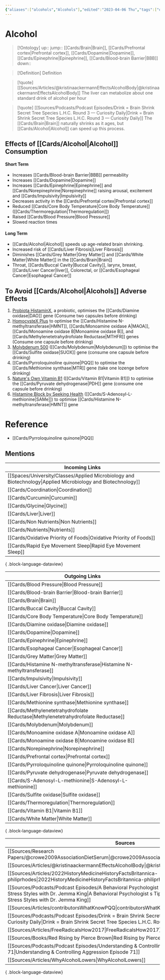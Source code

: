 ```yaml
---
{"aliases":["alcohols","Alcohols"],"edited":"2023-04-06 Thu","tags":["on/Health"],"date created":"2022-11-28 Mon","dg-publish":true,"permalink":"/cards/alcohol/","dgPassFrontmatter":true}
---
```


# Alcohol

> [!Ontology]
> up:: 
> jump:: [[Cards/Brain\|Brain]], [[Cards/Prefrontal cortex\|Prefrontal cortex]], [[Cards/Dopamine\|Dopamine]], [[Cards/Epinephrine\|Epinephrine]], [[Cards/Blood-brain Barrier\|BBB]]
> down:: 

> [!Definition] Definition

> [!quote] [[Sources/Articles/@kristinaackermannEffectsAlcoholBody\|@kristinaackermannEffectsAlcoholBody]]
> The liver can metabolize about one standard drink of alcohol per hour

> [!quote] [[Sources/Podcasts/Podcast Episodes/Drink = Brain Shrink  Secret Tree Species  L.H.C. Round 3 — Curiosity Daily\|Drink = Brain Shrink  Secret Tree Species  L.H.C. Round 3 — Curiosity Daily]]
> The [[Cards/Brain\|Brain]] naturally shrinks as it ages, but [[Cards/Alcohol\|Alcohol]] can speed up this process. 

## Effects of [[Cards/Alcohol\|Alcohol]] Consumption

#### Short Term

- Increases [[Cards/Blood-brain Barrier\|BBB]] permeability
- Increases [[Cards/Dopamine\|Dopamine]]
- Increases [[Cards/Epinephrine\|Epinephrine]] and [[Cards/Norepinephrine\|Norepinephrine]] raising arousal, excitement and [[Cards/Impulsivity\|Impulsivity]]
- Decreases activity in the [[Cards/Prefrontal cortex\|Prefrontal cortex]]
- Reduced [[Cards/Core Body Temperature\|Core Body Temperature]] ([[Cards/Thermoregulation\|Thermoregulation]])
- Raised [[Cards/Blood Pressure\|Blood Pressure]]
- Slowed reaction times

#### Long Term

- [[Cards/Alcohol\|Alcohol]] speeds up age-related brain shrinking.
- Increased risk of [[Cards/Liver Fibrosis\|Liver Fibrosis]]
- Diminishes [[Cards/Grey Matter\|Grey Matter]] and [[Cards/White Matter\|White Matter]] in the [[Cards/Brain\|Brain]]
- Throat, [[Cards/Buccal Cavity\|Buccal Cavity]], larynx, breast, [[Cards/Liver Cancer\|liver]], Colorectal, or [[Cards/Esophageal Cancer\|Esophageal Cancer]]

## To Avoid [[Cards/Alcohol\|Alcohols]] Adverse Effects

1. [Probiota HistaminX](https://www.seekinghealth.com/products/probiota-histaminx-60-capsules), a probiotic, optimises the [[Cards/Diamine oxidase\|DAO]] gene (Consume two capsules before drinking)
2. [HomocysteX Plus](https://www.seekinghealth.com/products/homocystex-plus-60-capsules) to optimise the [[Cards/Histamine N-methyltransferase\|HMNT]], [[Cards/Monoamine oxidase A\|MAOA]], [[Cards/Monoamine oxidase B\|Monoamine oxidase B]], and [[Cards/Methylenetetrahydrofolate Reductase\|MTHFR]] genes (Consume one capsule before drinking)
3. [Molybdenum 500](https://www.naturalhealthgroup.com.au/product/molybdenum-500/) ([[Cards/Molybdenum\|Molybdenum]]) to optimise the [[Cards/Sulfite oxidase\|SUOX]] gene (consume one capsule before drinking)
4. [[Cards/Pyrroloquinoline quinone\|PQQ]] to optimise the [[Cards/Methionine synthase\|MTR]] gene (take one lozenge before drinking)
5. [Nature's Own Vitamin B1](https://www.chemistwarehouse.com.au/buy/20887/nature-s-own-vitamin-b1-250mg-with-vitamin-b-for-energy-heart-health-75-tablets) ([[Cards/Vitamin B1\|Vitamin B1]]) to optimise the [[Cards/Pyruvate dehydrogenase\|PDH]] gene (consume one capsule before drinking)
6. [Histamine Block by Seeking Health](https://www.seekinghealth.com/products/histamine-block) ([[Cards/S-Adenosyl-L-methionine\|SAMe]]) to optimise [[Cards/Histamine N-methyltransferase\|HMNT]] gene

# Reference

- [[Cards/Pyrroloquinoline quinone\|PQQ]]

## Mentions

| Incoming Links                                                                                                  |
| --------------------------------------------------------------------------------------------------------------- |
| [[Spaces/University/Classes/Applied Microbiology and Biotechnology\|Applied Microbiology and Biotechnology]] |
| [[Cards/Coordination\|Coordination]]                                                                         |
| [[Cards/Curcumin\|Curcumin]]                                                                                 |
| [[Cards/Glycine\|Glycine]]                                                                                   |
| [[Cards/Liver\|Liver]]                                                                                       |
| [[Cards/Non Nutrients\|Non Nutrients]]                                                                       |
| [[Cards/Nutrients\|Nutrients]]                                                                               |
| [[Cards/Oxidative Priority of Foods\|Oxidative Priority of Foods]]                                           |
| [[Cards/Rapid Eye Movement Sleep\|Rapid Eye Movement Sleep]]                                                 |

{ .block-language-dataview}

| Outgoing Links                                                                        |
| ------------------------------------------------------------------------------------- |
| [[Cards/Blood Pressure\|Blood Pressure]]                                           |
| [[Cards/Blood-brain Barrier\|Blood-brain Barrier]]                                 |
| [[Cards/Brain\|Brain]]                                                             |
| [[Cards/Buccal Cavity\|Buccal Cavity]]                                             |
| [[Cards/Core Body Temperature\|Core Body Temperature]]                             |
| [[Cards/Diamine oxidase\|Diamine oxidase]]                                         |
| [[Cards/Dopamine\|Dopamine]]                                                       |
| [[Cards/Epinephrine\|Epinephrine]]                                                 |
| [[Cards/Esophageal Cancer\|Esophageal Cancer]]                                     |
| [[Cards/Grey Matter\|Grey Matter]]                                                 |
| [[Cards/Histamine N-methyltransferase\|Histamine N-methyltransferase]]             |
| [[Cards/Impulsivity\|Impulsivity]]                                                 |
| [[Cards/Liver Cancer\|Liver Cancer]]                                               |
| [[Cards/Liver Fibrosis\|Liver Fibrosis]]                                           |
| [[Cards/Methionine synthase\|Methionine synthase]]                                 |
| [[Cards/Methylenetetrahydrofolate Reductase\|Methylenetetrahydrofolate Reductase]] |
| [[Cards/Molybdenum\|Molybdenum]]                                                   |
| [[Cards/Monoamine oxidase A\|Monoamine oxidase A]]                                 |
| [[Cards/Monoamine oxidase B\|Monoamine oxidase B]]                                 |
| [[Cards/Norepinephrine\|Norepinephrine]]                                           |
| [[Cards/Prefrontal cortex\|Prefrontal cortex]]                                     |
| [[Cards/Pyrroloquinoline quinone\|Pyrroloquinoline quinone]]                       |
| [[Cards/Pyruvate dehydrogenase\|Pyruvate dehydrogenase]]                           |
| [[Cards/S-Adenosyl-L-methionine\|S-Adenosyl-L-methionine]]                         |
| [[Cards/Sulfite oxidase\|Sulfite oxidase]]                                         |
| [[Cards/Thermoregulation\|Thermoregulation]]                                       |
| [[Cards/Vitamin B1\|Vitamin B1]]                                                   |
| [[Cards/White Matter\|White Matter]]                                               |

{ .block-language-dataview}

| Sources                                                                                                                                                                                                                                 |
| --------------------------------------------------------------------------------------------------------------------------------------------------------------------------------------------------------------------------------------- |
| [[Sources/Research Papers/@crowe2009AssociationDietSerum\|@crowe2009AssociationDietSerum]]                                                                                                                                           |
| [[Sources/Articles/@kristinaackermannEffectsAlcoholBody\|@kristinaackermannEffectsAlcoholBody]]                                                                                                                                      |
| [[Sources/Articles/2022HistoryMedicineHistoryFactsBritannica-philiprhodes\|2022HistoryMedicineHistoryFactsBritannica-philiprhodes]]                                                                                                  |
| [[Sources/Podcasts/Podcast Episodes/A Behavioral Psychologist s Tips to Identifying and Managing Stress Styles with Dr. Jemma King\|A Behavioral Psychologist s Tips to Identifying and Managing Stress Styles with Dr. Jemma King]] |
| [[Sources/Articles/contributorsWhatKnowPQQ\|contributorsWhatKnowPQQ]]                                                                                                                                                                |
| [[Sources/Podcasts/Podcast Episodes/Drink = Brain Shrink  Secret Tree Species  L.H.C. Round 3 — Curiosity Daily\|Drink = Brain Shrink  Secret Tree Species  L.H.C. Round 3 — Curiosity Daily]]                                       |
| [[Sources/Articles/FreeRadicalsHow2017\|FreeRadicalsHow2017]]                                                                                                                                                                        |
| [[Sources/Books/Red Rising by Pierce Brown\|Red Rising by Pierce Brown]]                                                                                                                                                             |
| [[Sources/Podcasts/Podcast Episodes/Understanding & Controlling Aggression   Episode 71\|Understanding & Controlling Aggression   Episode 71]]                                                                                       |
| [[Sources/Articles/WhyAlcoholLowers\|WhyAlcoholLowers]]                                                                                                                                                                              |

{ .block-language-dataview}